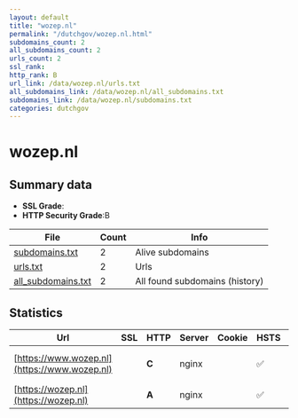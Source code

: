 ```yaml
---
layout: default
title: "wozep.nl"
permalink: "/dutchgov/wozep.nl.html"
subdomains_count: 2
all_subdomains_count: 2
urls_count: 2
ssl_rank: 
http_rank: B
url_link: /data/wozep.nl/urls.txt
all_subdomains_link: /data/wozep.nl/all_subdomains.txt
subdomains_link: /data/wozep.nl/subdomains.txt
categories: dutchgov
---
```



# wozep.nl
## Summary data


 - **SSL Grade**:
 - **HTTP Security Grade**:B


| File       | Count | Info |
|------------|-------|------|
|[subdomains.txt](/data/wozep.nl/subdomains.txt)|2|Alive subdomains|
|[urls.txt](/data/wozep.nl/urls.txt)|2|Urls|
|[all_subdomains.txt](/data/wozep.nl/all_subdomains.txt)|2|All found subdomains (history)|


## Statistics


| Url | SSL | HTTP | Server | Cookie | HSTS | CORS | CTO | CSP | XFO | XXP | RP |FP| Tech |Title |
|--------|-------|-------|------|------|------|------|------|------|------|------|------|------|------|------|
|[https://www.wozep.nl](https://www.wozep.nl)| | **C**|nginx| |:white_check_mark: | | | | | | :white_check_mark: | |HSTS Nginx|Bad Request (400...|
|[https://wozep.nl](https://wozep.nl)| | **A**|nginx| |:white_check_mark: | | | | :white_check_mark: | :white_check_mark: | :white_check_mark: | |HSTS Nginx||


